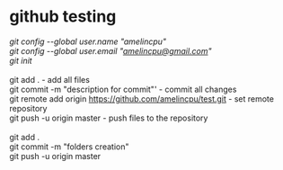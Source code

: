 github testing
===
_git config --global user.name "amelincpu"_<br/>
_git config --global user.email "amelincpu@gmail.com"_<br/>
_git init_<br/>
<br/>
git add . - add all files<br/>
git commit -m "description for commit"' - commit all changes<br/>
git remote add origin https://github.com/amelincpu/test.git - set remote repository<br/>
git push -u origin master - push files to the repository<br/>
<br/>
git add .<br/>
git commit -m "folders creation"<br/>
git push -u origin master<br/>